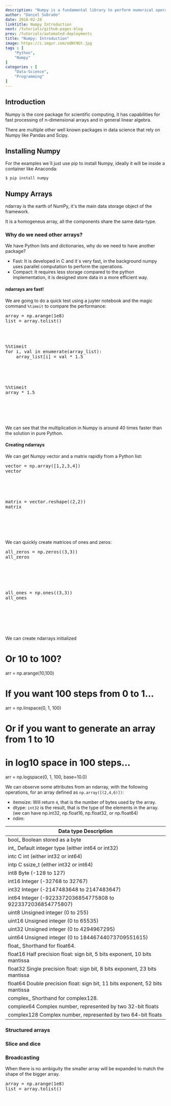 ```yaml
---
description: "Numpy is a fundamental library to perform numerical operations in Python. This package is about multi-dimensional arrays and performance. It allows us to work in a more powerful and simplified way with matrix algebra, emphasizing matrix methods that are extensively used in statistics, mathematics and machine learning algorithms."
author: "Daniel Sobrado"
date: 2018-02-28
linktitle: Numpy Introduction
next: /tutorials/github-pages-blog
prev: /tutorials/automated-deployments
title: "Numpy: Introduction"
image: https://i.imgur.com/oQNt9Gt.jpg
tags : [
    "Python",
	"Numpy"
]
categories : [
    "Data-Science",
	"Programming"
]
---
```



## Introduction

Numpy is the core package for scientific computing, it has capabilities for fast processing of n-dimensional arrays and in general linear algebra.

There are multiple other well known packages in data science that rely on Numpy like Pandas and Scipy.

## Installing Numpy

For the examples we´ll just use pip to install Numpy, ideally it will be inside a container like Anaconda:

```
$ pip install numpy
```

## Numpy Arrays

ndarray is the earth of NumPy, it's the main data storage object of the framework.

It is a homogeneus array, all the components share the same data-type. 

### Why do we need other arrays?

We have Python lists and dictionaries, why do we need to have another package?

* Fast: It is developed in C and it´s very fast, in the background numpy uses parallel computation to perform the operations.
* Compact: It requires less storage compared to the python implementation, it is designed store data in a more efficient way. 

#### ndarrays are fast!

We are going to do a quick test using a juyter notebook and the magic command `%timeit` to compare the performance:

<pre class="prettyprint lang-py linenums">
array = np.arange(1e8)
list = array.tolist()
<span class="nocode" style="color:white">
Output: 17.2 s ± 785 ms per loop (mean ± std. dev. of 7 runs, 1 loop each)
</span>

%%timeit
for i, val in enumerate(array_list):
    array_list[i] = val * 1.5

<span class="nocode" style="color:white">
Output: 17.2 s ± 785 ms per loop (mean ± std. dev. of 7 runs, 1 loop each)
</span>

%%timeit
array * 1.5

<span class="nocode" style="color:white">
Output: 472 ms ± 43.1 ms per loop (mean ± std. dev. of 7 runs, 1 loop each)
</span>

</pre>

We can see that the multiplication in Numpy is around 40 times faster than the solution in pure Python.

#### Creating ndarrays

We can get Numpy vector and a matrix rapidly from a Python list:

<pre class="prettyprint lang-py linenums">
vector = np.array([1,2,3,4])
vector
<span class="nocode" style="color:white">
Output:
$ array([1, 2, 3, 4])

</span>
matrix = vector.reshape((2,2))
matrix
<span class="nocode" style="color:white">
Output:
$ array([[1, 2],
         [3, 4]])
</span>
</pre>

We can quickly create matrices of ones and zeros: 

<pre class="prettyprint lang-py linenums">
all_zeros = np.zeros((3,3))
all_zeros
<span class="nocode" style="color:white">
Output:
$ array([[0., 0., 0.],
         [0., 0., 0.],
         [0., 0., 0.]])
</span>
all_ones = np.ones((3,3))
all_ones
<span class="nocode" style="color:white">
Output:
$ array([[1., 1., 1.],
         [1., 1., 1.],
         [1., 1., 1.]])
</span>
</pre>

We can create ndarrays initialized 

# Or 10 to 100?
arr = np.arange(10,100)
# If you want 100 steps from 0 to 1...
arr = np.linspace(0, 1, 100)
# Or if you want to generate an array from 1 to 10
# in log10 space in 100 steps...
arr = np.logspace(0, 1, 100, base=10.0)

We can observe some attributes from an ndarray, with the following operations, for an array defined as `np.array([(2,4,6)])`:

* itemsize: Will return `4`, that is the number of bytes used by the array. 
* dtype: `int32` is the result, that is the type of the elements in the array. (we can have np.int32, np.float16, np.float32, or np.float64)
* ndim: 


| Data type	Description                    |
|------------------------------------------|
| bool_	Boolean stored as a byte           |
| int_	Default integer type (either int64 or int32) |
| intc	C int (either int32 or int64) |
| intp	C ssize_t (either int32 or int64) |
| int8	Byte (-128 to 127)                  |
| int16	Integer (-32768 to 32767)          |
| int32	Integer (-2147483648 to 2147483647) |
| int64	Integer (-9223372036854775808 to 9223372036854775807) |
| uint8	Unsigned integer (0 to 255)        |
| uint16	Unsigned integer (0 to 65535)     |
| uint32	Unsigned integer (0 to 4294967295) |
| uint64	Unsigned integer (0 to 18446744073709551615) |
| float_	Shorthand for float64.            |
| float16	Half precision float: sign bit, 5 bits exponent, 10 bits mantissa |
| float32	Single precision float: sign bit, 8 bits exponent, 23 bits mantissa |
| float64	Double precision float: sign bit, 11 bits exponent, 52 bits mantissa |
| complex_	Shorthand for complex128.       |
| complex64	Complex number, represented by two 32-bit floats |
| complex128	Complex number, represented by two 64-bit floats |


### Structured arrays

### Slice and dice

### Broadcasting

When there is no ambiguity the smaller array will be expanded to match the shape of the bigger array.

<pre class="prettyprint lang-py linenums">
array = np.arange(1e8)
list = array.tolist()
<span class="nocode" style="color:white">
Output: 17.2 s ± 785 ms per loop (mean ± std. dev. of 7 runs, 1 loop each)
</span>
</pre>